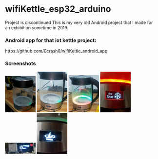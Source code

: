 # wifiKettle_esp32_arduino
Project is discontinued
This is my very old Android project that I made for an exhibition sometime in 2019.

### Android app for that iot kettle project:
https://github.com/0crash0/wifiKettle_android_app


### Screenshots 
<img src="https://github.com/0crash0/wifiKettle_esp32_arduino/blob/main/images/img1.jpg" width="100">
<img src="https://github.com/0crash0/wifiKettle_esp32_arduino/blob/main/images/img2.jpg" width="100">
<img src="https://github.com/0crash0/wifiKettle_esp32_arduino/blob/main/images/img3.jpg" width="100">
<img src="https://github.com/0crash0/wifiKettle_esp32_arduino/blob/main/images/img4.jpg" width="100">
<img src="https://github.com/0crash0/wifiKettle_esp32_arduino/blob/main/images/img5.jpg" width="100">
<img src="https://github.com/0crash0/wifiKettle_esp32_arduino/blob/main/images/img6.jpg" width="100">

